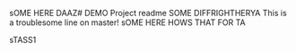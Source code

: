 sOME HERE
DAAZ# DEMO Project readme
SOME DIFFRIGHTHERYA
This is a troublesome line on master!
sOME HERE HOWS THAT FOR TA

sTASS1
